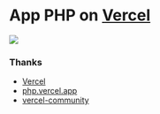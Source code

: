 # App PHP on [Vercel](https://vercel.com)

<a href="https://vercel.com/new/clone?repository-url=https://github.com/tiagofrancafernandes/App-PHP-on-Vercel/tree/master"><img src="https://vercel.com/button"></a>

### Thanks

- [Vercel](https://vercel.com)
- [php.vercel.app](https://php.vercel.app/)
- [vercel-community](https://github.com/vercel-community/php)



